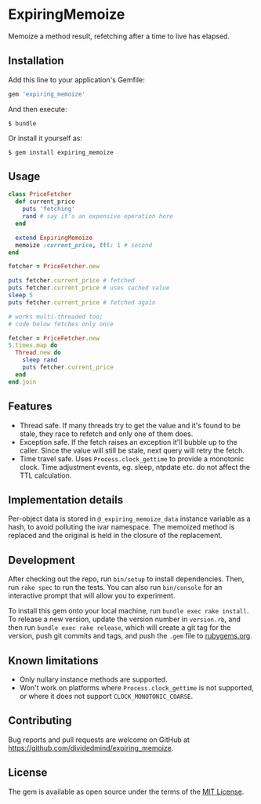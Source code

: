 # ExpiringMemoize

Memoize a method result, refetching after a time to live has elapsed.

## Installation

Add this line to your application's Gemfile:

```ruby
gem 'expiring_memoize'
```

And then execute:

    $ bundle

Or install it yourself as:

    $ gem install expiring_memoize

## Usage

```ruby
class PriceFetcher
  def current_price
    puts 'fetching'
    rand # say it's an expensive operation here
  end

  extend ExpiringMemoize
  memoize :current_price, ttl: 1 # second
end

fetcher = PriceFetcher.new

puts fetcher.current_price # fetched
puts fetcher.current_price # uses cached value
sleep 5
puts fetcher.current_price # fetched again

# works multi-threaded too;
# code below fetches only once

fetcher = PriceFetcher.new
5.times.map do
  Thread.new do
    sleep rand
    puts fetcher.current_price
  end
end.join
```

## Features

- Thread safe.
  If many threads try to get the value and it's found to be stale, they race to
  refetch and only one of them does.
- Exception safe.
  If the fetch raises an exception it'll bubble up to the caller. Since the
  value will still be stale, next query will retry the fetch.
- Time travel safe.
  Uses `Process.clock_gettime` to provide a monotonic clock. Time adjustment
  events, eg. sleep, ntpdate etc. do not affect the TTL calculation.

## Implementation details

Per-object data is stored in `@_expiring_memoize_data` instance variable as a
hash, to avoid polluting the ivar namespace. The memoized method is replaced
and the original is held in the closure of the replacement.

## Development

After checking out the repo, run `bin/setup` to install dependencies. Then, run `rake spec` to run the tests. You can also run `bin/console` for an interactive prompt that will allow you to experiment.

To install this gem onto your local machine, run `bundle exec rake install`. To release a new version, update the version number in `version.rb`, and then run `bundle exec rake release`, which will create a git tag for the version, push git commits and tags, and push the `.gem` file to [rubygems.org](https://rubygems.org).

## Known limitations

- Only nullary instance methods are supported.
- Won't work on platforms where `Process.clock_gettime` is not supported, or
  where it does not support `CLOCK_MONOTONIC_COARSE`.

## Contributing

Bug reports and pull requests are welcome on GitHub at https://github.com/dividedmind/expiring_memoize.

## License

The gem is available as open source under the terms of the [MIT License](https://opensource.org/licenses/MIT).
